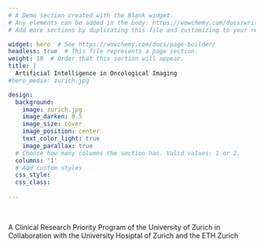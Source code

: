 ```yaml
---
# A Demo section created with the Blank widget.
# Any elements can be added in the body: https://wowchemy.com/docs/writing-markdown-latex/
# Add more sections by duplicating this file and customizing to your requirements.

widget: hero  # See https://wowchemy.com/docs/page-builder/
headless: true  # This file represents a page section.
weight: 10  # Order that this section will appear.
title: |
  Artificial Intelligence in Oncological Imaging
#hero_media: zurich.jpg

design:
  background:
    image: zurich.jpg
    image_darken: 0.5
    image_size: cover
    image_position: center
    text_color_light: true
    image_parallax: true
  # Choose how many columns the section has. Valid values: 1 or 2.
  columns: '1'
  # Add custom styles
  css_style:
  css_class:
  
---
```


<br>

A Clinical Research Priority Program of the University of Zurich in Collaboration with the University Hosiptal of Zurich and the ETH Zurich
